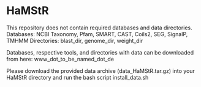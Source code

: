 # HaMStR
This repository does not contain required databases and data directories.
    Databases: NCBI Taxonomy, Pfam, SMART, CAST, Coils2, SEG, SignalP, TMHMM
    Directories: blast_dir, genome_dir, weight_dir
    
Databases, respective tools, and directories with data can be downloaded from here:
www_dot_to_be_named_dot_de

Please download the provided data archive (data_HaMStR.tar.gz)
into your HaMStR directory and run the bash script install_data.sh
